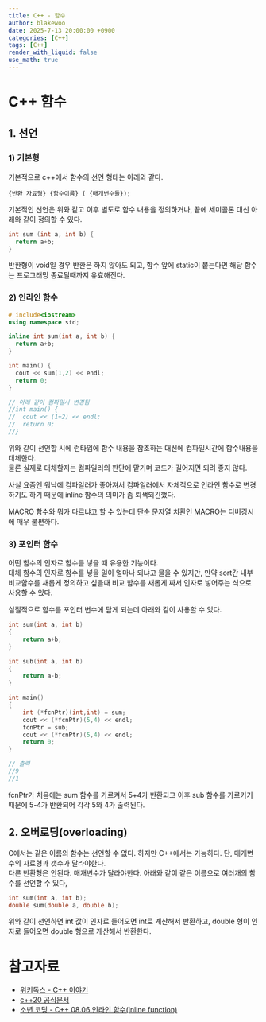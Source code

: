 ```yaml
---
title: C++ - 함수
author: blakewoo
date: 2025-7-13 20:00:00 +0900
categories: [C++]
tags: [C++] 
render_with_liquid: false
use_math: true
---
```


# C++ 함수
## 1. 선언
### 1) 기본형
기본적으로 c++에서 함수의 선언 형태는 아래와 같다.

```
{반환 자료형} {함수이름} ( {매개변수들});
```

기본적인 선언은 위와 같고 이후 별도로 함수 내용을 정의하거나, 끝에 세미콜론 대신 아래와 같이 정의할 수 있다.

```cpp
int sum (int a, int b) {
  return a+b;
}
```

반환형이 void일 경우 반환은 하지 않아도 되고, 함수 앞에 static이 붙는다면 해당 함수는 프로그래밍 종료될때까지 유효해진다.   
### 2) 인라인 함수
```cpp
# include<iostream>
using namespace std;

inline int sum(int a, int b) {
  return a+b;
}

int main() {
  cout << sum(1,2) << endl;
  return 0;
}

// 아래 같이 컴파일시 변경됨
//int main() {
//  cout << (1+2) << endl;
//  return 0;
//}
```
위와 같이 선언할 시에 런타임에 함수 내용을 참조하는 대신에 컴파일시간에 함수내용을 대체한다.    
물론 실제로 대체할지는 컴파일러의 판단에 맡기며 코드가 길어지면 되려 좋지 않다.   

사실 요즘엔 워낙에 컴파일러가 좋아져서 컴파일러에서 자체적으로 인라인 함수로 변경하기도 하기 때문에
inline 함수의 의미가 좀 퇴색되긴했다.

MACRO 함수와 뭐가 다르냐고 할 수 있는데 단순 문자열 치환인 MACRO는 디버깅시에 매우 불편하다.
### 3) 포인터 함수
어떤 함수의 인자로 함수를 넣을 때 유용한 기능이다.    
대체 함수의 인자로 함수를 넣을 일이 얼마나 되냐고 물을 수 있지만, 만약 sort간 내부 비교함수를 새롭게 정의하고 싶을때
비교 함수를 새롭게 짜서 인자로 넣어주는 식으로 사용할 수 있다.

실질적으로 함수를 포인터 변수에 담게 되는데 아래와 같이 사용할 수 있다.

```cpp
int sum(int a, int b)
{
    return a+b;
}

int sub(int a, int b)
{
    return a-b;
}

int main()
{
    int (*fcnPtr)(int,int) = sum; 
    cout << (*fcnPtr)(5,4) << endl;
    fcnPtr = sub; 
    cout << (*fcnPtr)(5,4) << endl;
    return 0;
}

// 출력
//9
//1
```
fcnPtr가 처음에는 sum 함수를 가르켜서 5+4가 반환되고 이후 sub 함수를 가르키기 때문에 5-4가 반환되어
각각 5와 4가 출력된다.

## 2. 오버로딩(overloading)
C에서는 같은 이름의 함수는 선언할 수 없다. 하지만 C++에서는 가능하다. 단, 매개변수의 자료형과 갯수가 달라야한다.   
다른 반환형은 안된다. 매개변수가 달라야한다. 아래와 같이 같은 이름으로 여러개의 함수를 선언할 수 있다,

```cpp
int sum(int a, int b);
double sum(double a, double b);
```

위와 같이 선언하면 int 값이 인자로 들어오면 int로 계산해서 반환하고, double 형이 인자로 들어오면 double 형으로 게산해서
반환한다.


# 참고자료
- [위키독스 - C++ 이야기](https://wikidocs.net/25044)
- [c++20 공식문서](https://isocpp.org/files/papers/N4860.pdf)
- [소년 코딩 - C++ 08.06 인라인 함수(inline function)](https://boycoding.tistory.com/220)
